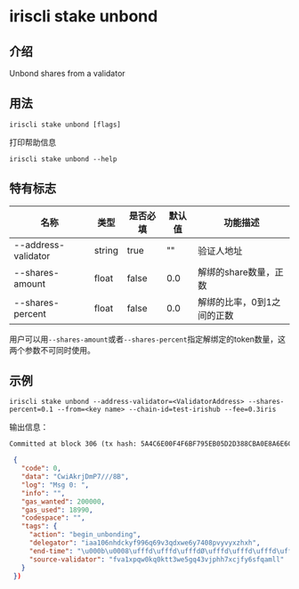 # iriscli stake unbond

## 介绍

Unbond shares from a validator

## 用法

```
iriscli stake unbond [flags]
```

打印帮助信息

```
iriscli stake unbond --help
```

## 特有标志

| 名称                | 类型   | 是否必填 | 默认值   | 功能描述         |
| --------------------| -----  | -------- | -------- | ------------------------------------------------------------------- |
| --address-validator | string | true     | ""       | 验证人地址 |
| --shares-amount     | float  | false    | 0.0      | 解绑的share数量，正数 |
| --shares-percent    | float  | false    | 0.0      | 解绑的比率，0到1之间的正数 |

用户可以用`--shares-amount`或者`--shares-percent`指定解绑定的token数量，这两个参数不可同时使用。

## 示例

```
iriscli stake unbond --address-validator=<ValidatorAddress> --shares-percent=0.1 --from=<key name> --chain-id=test-irishub --fee=0.3iris
```
输出信息：
```txt
Committed at block 306 (tx hash: 5A4C6E00F4F6BF795EB05D2D388CBA0E8A6E6CF17669314B1EE6A31729A22450, response: {Code:0 Data:[] Log:Msg 0:  Info: GasWanted:200000 GasUsed:3398 Tags:[{Key:[97 99 116 105 111 110] Value:[115 101 114 118 105 99 101 45 119 105 116 104 100 114 97 119 45 102 101 101 115] XXX_NoUnkeyedLiteral:{} XXX_unrecognized:[] XXX_sizecache:0} {Key:[99 111 109 112 108 101 116 101 67 111 110 115 117 109 101 100 84 120 70 101 101 45 105 114 105 115 45 97 116 116 111] Value:[34 54 55 57 54 48 48 48 48 48 48 48 48 48 48 48 34] XXX_NoUnkeyedLiteral:{} XXX_unrecognized:[] XXX_sizecache:0}] Codespace: XXX_NoUnkeyedLiteral:{} XXX_unrecognized:[] XXX_sizecache:0})
```
```json
 {
   "code": 0,
   "data": "CwiAkrjDmP7///8B",
   "log": "Msg 0: ",
   "info": "",
   "gas_wanted": 200000,
   "gas_used": 18990,
   "codespace": "",
   "tags": {
     "action": "begin_unbonding",
     "delegator": "iaa106nhdckyf996q69v3qdxwe6y7408pvyvyxzhxh",
     "end-time": "\u000b\u0008\ufffd\ufffd\ufffdØ\ufffd\ufffd\ufffd\ufffd\u0001",
     "source-validator": "fva1xpqw0kq0ktt3we5gq43vjphh7xcjfy6sfqamll"
   }
 })
```